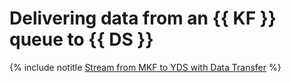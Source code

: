 # Delivering data from an {{ KF }} queue to {{ DS }}

{% include notitle [Stream from MKF to YDS with Data Transfer](../../_tutorials/dataplatform/data-transfer-mkf-yds.md) %}

